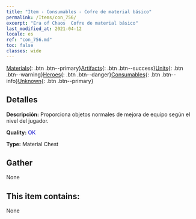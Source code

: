 ```yaml
---
title: "Item - Consumables - Cofre de material básico"
permalink: /Items/con_756/
excerpt: "Era of Chaos  Cofre de material básico"
last_modified_at: 2021-04-12
locale: es
ref: "con_756.md"
toc: false
classes: wide
---
```

 [Materials](/es/Items/){: .btn .btn--primary}[Artifacts](/es/Items/Artifacts/){: .btn .btn--success}[Units](/es/Items/Units/){: .btn .btn--warning}[Heroes](/es/Items/Heroes/){: .btn .btn--danger}[Consumables](/es/Items/Consumables/){: .btn .btn--info}[Unknown](/es/Items/Unknown/){: .btn .btn--primary}

## Detalles
 **Descripción:** Proporciona objetos normales de mejora de equipo según el nivel del jugador.

 **Quality:** <span style="color: #0000CD">OK</span>

 **Type:** Material Chest

## Gather

  None

## This item contains:

  None

